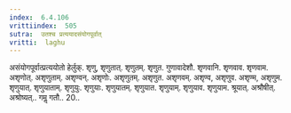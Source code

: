 ```yaml
---
index:  6.4.106
vrittiindex:  505
sutra:  उतश्च प्रत्ययादसंयोगपूर्वात्
vritti:  laghu 
---
```


असंयोगपूर्वात्प्रत्ययोतो हेर्लुक्. शृणु, शृणुतात्. शृणुतम्. शृणुत. गुणावादेशौ. शृणवानि. शृणवाव. शृणवाम. अशृणोत्. अशृणुताम्. अशृण्वन्. अशृणोः. अशृणुतम्. अशृणुत. अशृणवम्. अशृण्व, अशृणुव. अशृण्म, अशृणुम. शृणुयात्. शृणुयाताम्. शृणुयुः. शृणुयाः. शृणुयातम्. शृणुयात. शृणुयाम्. शृणुयाव. शृणुयाम. श्रूयात्. अश्रौषीत्. अश्रोष्यत्.. गमॢ गतौ.. 20..

